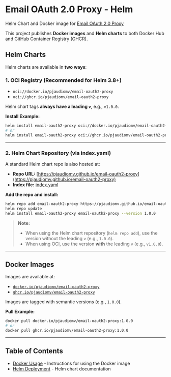 # Email OAuth 2.0 Proxy - Helm
Helm Chart and Docker image for [Email OAuth 2.0 Proxy](https://github.com/simonrob/email-oauth2-proxy/)

This project publishes **Docker images** and **Helm charts** to both Docker Hub and GitHub Container Registry (GHCR).

## Helm Charts

Helm charts are available in **two ways**:

### 1. OCI Registry (Recommended for Helm 3.8+)

* `oci://docker.io/pjaudiomv/email-oauth2-proxy`
* `oci://ghcr.io/pjaudiomv/email-oauth2-proxy`

Helm chart tags **always have a leading `v`**, e.g., `v1.0.0`.

**Install Example:**

```bash
helm install email-oauth2-proxy oci://docker.io/pjaudiomv/email-oauth2-proxy --version v1.0.0
# or
helm install email-oauth2-proxy oci://ghcr.io/pjaudiomv/email-oauth2-proxy --version v1.0.0
```

---

### 2. Helm Chart Repository (via index.yaml)

A standard Helm chart repo is also hosted at:

* **Repo URL:** [https://pjaudiomv.github.io/email-oauth2-proxy](https://pjaudiomv.github.io/email-oauth2-proxy)
* **Index file:** [index.yaml](https://pjaudiomv.github.io/email-oauth2-proxy/index.yaml)

**Add the repo and install:**

```bash
helm repo add email-oauth2-proxy https://pjaudiomv.github.io/email-oauth2-proxy
helm repo update
helm install email-oauth2-proxy email-oauth2-proxy --version 1.0.0
```

> **Note:**
>
> * When using the Helm chart repository (`helm repo add`), use the version without the leading `v` (e.g., `1.0.0`).
> * When using OCI, use the version **with** the leading `v` (e.g., `v1.0.0`).

---

## Docker Images

Images are available at:

* [`docker.io/pjaudiomv/email-oauth2-proxy`](https://hub.docker.com/r/pjaudiomv/email-oauth2-proxy)
* [`ghcr.io/pjaudiomv/email-oauth2-proxy`](https://github.com/pjaudiomv/email-oauth2-proxy/pkgs/container/email-oauth2-proxy)

Images are tagged with semantic versions (e.g., `1.0.0`).

**Pull Example:**

```bash
docker pull docker.io/pjaudiomv/email-oauth2-proxy:1.0.0
# or
docker pull ghcr.io/pjaudiomv/email-oauth2-proxy:1.0.0
```

---

## Table of Contents

- [Docker Usage](./docker/README.md) - Instructions for using the Docker image
- [Helm Deployment](./charts/README.md) - Helm chart documentation
